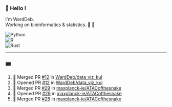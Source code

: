### :robot: Hello !

I'm WardDeb.  
Working on bioinformatics & statistics. 🧬 🧪  

![Python](https://img.shields.io/badge/python-3670A0?style=for-the-badge&logo=python&logoColor=ffdd54)  
![R](https://img.shields.io/badge/r-%23276DC3.svg?style=for-the-badge&logo=r&logoColor=white)  
![Rust](https://img.shields.io/badge/rust-%23000000.svg?style=for-the-badge&logo=rust&logoColor=white)  

---

### :pager:

<!--START_SECTION:activity-->
1. 🎉 Merged PR [#12](https://github.com/WardDeb/data_viz_kul/pull/12) in [WardDeb/data_viz_kul](https://github.com/WardDeb/data_viz_kul)
2. 💪 Opened PR [#12](https://github.com/WardDeb/data_viz_kul/pull/12) in [WardDeb/data_viz_kul](https://github.com/WardDeb/data_viz_kul)
3. 🎉 Merged PR [#29](https://github.com/maxplanck-ie/ATACofthesnake/pull/29) in [maxplanck-ie/ATACofthesnake](https://github.com/maxplanck-ie/ATACofthesnake)
4. 💪 Opened PR [#29](https://github.com/maxplanck-ie/ATACofthesnake/pull/29) in [maxplanck-ie/ATACofthesnake](https://github.com/maxplanck-ie/ATACofthesnake)
5. 🎉 Merged PR [#28](https://github.com/maxplanck-ie/ATACofthesnake/pull/28) in [maxplanck-ie/ATACofthesnake](https://github.com/maxplanck-ie/ATACofthesnake)
<!--END_SECTION:activity-->


